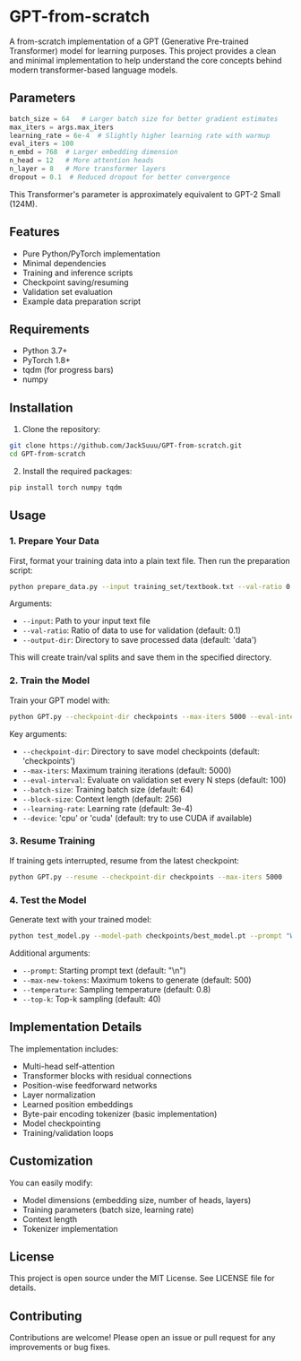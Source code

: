 # GPT-from-scratch

A from-scratch implementation of a GPT (Generative Pre-trained Transformer) model for learning purposes. This project provides a clean and minimal implementation to help understand the core concepts behind modern transformer-based language models.

## Parameters

```python
batch_size = 64   # Larger batch size for better gradient estimates
max_iters = args.max_iters
learning_rate = 6e-4  # Slightly higher learning rate with warmup
eval_iters = 100
n_embd = 768  # Larger embedding dimension
n_head = 12   # More attention heads
n_layer = 8   # More transformer layers
dropout = 0.1  # Reduced dropout for better convergence
```

This Transformer's parameter is approximately equivalent to GPT-2 Small (124M).

## Features

- Pure Python/PyTorch implementation
- Minimal dependencies
- Training and inference scripts
- Checkpoint saving/resuming
- Validation set evaluation
- Example data preparation script

## Requirements

- Python 3.7+
- PyTorch 1.8+
- tqdm (for progress bars)
- numpy

## Installation

1. Clone the repository:
```bash
git clone https://github.com/JackSuuu/GPT-from-scratch.git
cd GPT-from-scratch
```

2. Install the required packages:
```bash
pip install torch numpy tqdm
```

## Usage

### 1. Prepare Your Data

First, format your training data into a plain text file. Then run the preparation script:

```bash
python prepare_data.py --input training_set/textbook.txt --val-ratio 0.1
```

Arguments:
- `--input`: Path to your input text file
- `--val-ratio`: Ratio of data to use for validation (default: 0.1)
- `--output-dir`: Directory to save processed data (default: 'data')

This will create train/val splits and save them in the specified directory.

### 2. Train the Model

Train your GPT model with:

```bash
python GPT.py --checkpoint-dir checkpoints --max-iters 5000 --eval-interval 100
```

Key arguments:
- `--checkpoint-dir`: Directory to save model checkpoints (default: 'checkpoints')
- `--max-iters`: Maximum training iterations (default: 5000)
- `--eval-interval`: Evaluate on validation set every N steps (default: 100)
- `--batch-size`: Training batch size (default: 64)
- `--block-size`: Context length (default: 256)
- `--learning-rate`: Learning rate (default: 3e-4)
- `--device`: 'cpu' or 'cuda' (default: try to use CUDA if available)

### 3. Resume Training

If training gets interrupted, resume from the latest checkpoint:

```bash
python GPT.py --resume --checkpoint-dir checkpoints --max-iters 5000
```

### 4. Test the Model

Generate text with your trained model:

```bash
python test_model.py --model-path checkpoints/best_model.pt --prompt "What is physics?" --max-tokens 200
```

Additional arguments:
- `--prompt`: Starting prompt text (default: "\n")
- `--max-new-tokens`: Maximum tokens to generate (default: 500)
- `--temperature`: Sampling temperature (default: 0.8)
- `--top-k`: Top-k sampling (default: 40)

## Implementation Details

The implementation includes:
- Multi-head self-attention
- Transformer blocks with residual connections
- Position-wise feedforward networks
- Layer normalization
- Learned position embeddings
- Byte-pair encoding tokenizer (basic implementation)
- Model checkpointing
- Training/validation loops

## Customization

You can easily modify:
- Model dimensions (embedding size, number of heads, layers)
- Training parameters (batch size, learning rate)
- Context length
- Tokenizer implementation

## License

This project is open source under the MIT License. See LICENSE file for details.

## Contributing

Contributions are welcome! Please open an issue or pull request for any improvements or bug fixes.